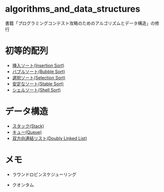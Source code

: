 # algorithms_and_data_structures
書籍「プログラミングコンテスト攻略のためのアルゴリズムとデータ構造」の修行

# 初等的配列
- [挿入ソート(Insertion Sort)](ALDS1_1_A_Insertion-Sort/main.cpp)
- [バブルソート(Bubble Sort)](ALDS1_2_A_Bubble-Sort/main.cpp)
- [選択ソート(Selection Sort)](ALDS1_2_B_Selection-Sort/main.cpp)
- [安定なソート(Stable Sort)](ALDS1_2_C_Stable-Sort/main.cpp)
- [シェルソート(Shell Sort)](ALDS1_2_D_Shell-Sort/main.cpp)

# データ構造
- [スタック(Stack)](ALDS1_3_A_Stack/main.cpp)
- [キュー(Queue)](ALDS1_3_B_Queue/main.cpp)
- [双方向連結リスト(Doubly Linked List)](ALDS1_3_C_Doubly-Linked-List/main.cpp)

# メモ
  - ラウンドロビンスケジューリング
  
  - クオンタム
